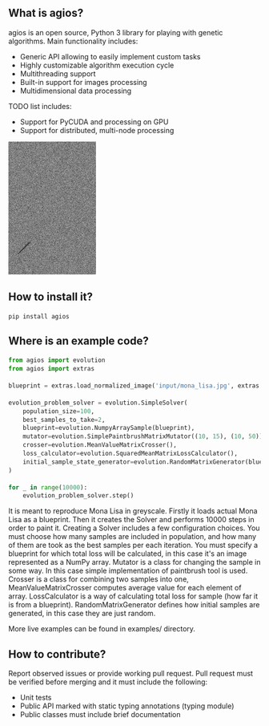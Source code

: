 ## What is agios?
agios is an open source, Python 3 library for playing with genetic algorithms. Main functionality includes:   
* Generic API allowing to easily implement custom tasks
* Highly customizable algorithm execution cycle
* Multithreading support
* Built-in support for images processing
* Multidimensional data processing
   
TODO list includes:
* Support for PyCUDA and processing on GPU
* Support for distributed, multi-node processing

![alt text](.images/mona_lisa.gif)

## How to install it?
```
pip install agios
```

## Where is an example code?
```python
from agios import evolution
from agios import extras

blueprint = extras.load_normalized_image('input/mona_lisa.jpg', extras.Greyscale)

evolution_problem_solver = evolution.SimpleSolver(
    population_size=100,
    best_samples_to_take=2,
    blueprint=evolution.NumpyArraySample(blueprint),
    mutator=evolution.SimplePaintbrushMatrixMutator((10, 15), (10, 50)),
    crosser=evolution.MeanValueMatrixCrosser(),
    loss_calculator=evolution.SquaredMeanMatrixLossCalculator(),
    initial_sample_state_generator=evolution.RandomMatrixGenerator(blueprint.shape)
)

for _ in range(10000):
    evolution_problem_solver.step()
```
It is meant to reproduce Mona Lisa in greyscale. Firstly it loads actual Mona Lisa as a blueprint.
Then it creates the Solver and performs 10000 steps in order to paint it. 
Creating a Solver includes a few configuration choices. 
You must choose how many samples are included in population, and how many of them are took as the best samples per each iteration.
You must specify a blueprint for which total loss will be calculated, in this case it's an image represented as a NumPy array.
Mutator is a class for changing the sample in some way. In this case simple implementation of paintbrush tool is used.
Crosser is a class for combining two samples into one, MeanValueMatrixCrosser computes average value for each element of array.
LossCalculator is a way of calculating total loss for sample (how far it is from a blueprint).
RandomMatrixGenerator defines how initial samples are generated, in this case they are just random.
   
More live examples can be found in examples/ directory.

## How to contribute?
Report observed issues or provide working pull request. Pull request must be verified before merging and it must include the following:
* Unit tests
* Public API marked with static typing annotations (typing module)
* Public classes must include brief documentation
